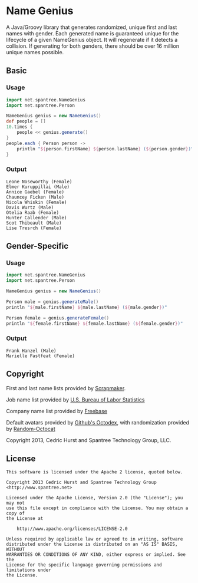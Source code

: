 # Name Genius

A Java/Groovy library that generates randomized, unique first and last names with gender.  Each generated name is
guaranteed unique for the lifecycle of a given NameGenius object.  It will regenerate if it detects a collision. If
generating for both genders, there should be over 16 million unique names possible.

## Basic

### Usage

```groovy
import net.spantree.NameGenius
import net.spantree.Person

NameGenius genius = new NameGenius()
def people = []
10.times {
    people << genius.generate()
}
people.each { Person person ->
    println "${person.firstName} ${person.lastName} (${person.gender})"
}
```

### Output

```
Leone Noseworthy (Female)
Elmer Kuruppillai (Male)
Annice Gaebel (Female)
Chauncey Ficken (Male)
Nicola Whiskin (Female)
Davis Wurtz (Male)
Otelia Raab (Female)
Hunter Callender (Male)
Scot Thibeault (Male)
Lise Tresrch (Female)
```

## Gender-Specific

### Usage

```groovy
import net.spantree.NameGenius
import net.spantree.Person

NameGenius genius = new NameGenius()

Person male = genius.generateMale()
println "${male.firstName} ${male.lastName} (${male.gender})"

Person female = genius.generateFemale()
println "${female.firstName} ${female.lastName} (${female.gender})"
```

### Output

```
Frank Hanzel (Male)
Marielle Fastfeat (Female)
```

## Copyright

First and last name lists provided by [Scrapmaker](http://scrapmaker.com/dir/names).

Job name list provided by [U.S. Bureau of Labor Statistics](http://www.bls.gov/ooh/print/a-z-index.htm)

Company name list provided by [Freebase](http://www.freebase.com/fictional_universe/fictional_employer?instances=)

Default avatars provided by [Github's Octodex](http://octodex.github.com/), with randomization provided by [Random-Octocat](https://github.com/elcuervo/random-octocat)

Copyright 2013, Cedric Hurst and Spantree Technology Group, LLC.

## License

```
This software is licensed under the Apache 2 license, quoted below.

Copyright 2013 Cedric Hurst and Spantree Technology Group <http://www.spantree.net>

Licensed under the Apache License, Version 2.0 (the "License"); you may not
use this file except in compliance with the License. You may obtain a copy of
the License at

    http://www.apache.org/licenses/LICENSE-2.0

Unless required by applicable law or agreed to in writing, software
distributed under the License is distributed on an "AS IS" BASIS, WITHOUT
WARRANTIES OR CONDITIONS OF ANY KIND, either express or implied. See the
License for the specific language governing permissions and limitations under
the License.
```
